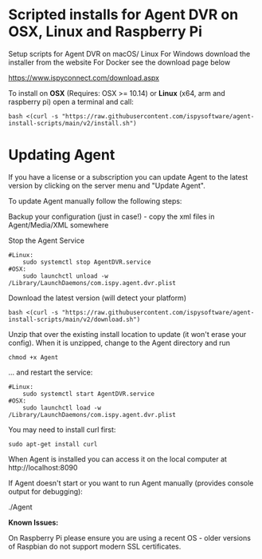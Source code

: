 # Scripted installs for Agent DVR on OSX, Linux and Raspberry Pi
Setup scripts for Agent DVR on macOS/ Linux
For Windows download the installer from the website
For Docker see the download page below

https://www.ispyconnect.com/download.aspx

To install on **OSX** (Requires: OSX >= 10.14) or **Linux** (x64, arm and raspberry pi) open a terminal and call:

    bash <(curl -s "https://raw.githubusercontent.com/ispysoftware/agent-install-scripts/main/v2/install.sh")

# Updating Agent

If you have a license or a subscription you can update Agent to the latest version by clicking on the server menu and "Update Agent".

To update Agent manually follow the following steps:

Backup your configuration (just in case!) - copy the xml files in Agent/Media/XML somewhere

Stop the Agent Service

    #Linux:
        sudo systemctl stop AgentDVR.service
    #OSX:
        sudo launchctl unload -w /Library/LaunchDaemons/com.ispy.agent.dvr.plist

Download the latest version (will detect your platform)

    bash <(curl -s "https://raw.githubusercontent.com/ispysoftware/agent-install-scripts/main/v2/download.sh")
    
Unzip that over the existing install location to update (it won't erase your config). When it is unzipped, change to the Agent directory and run

    chmod +x Agent
    
... and restart the service:

    #Linux: 
        sudo systemctl start AgentDVR.service
    #OSX:
        sudo launchctl load -w /Library/LaunchDaemons/com.ispy.agent.dvr.plist

You may need to install curl first:

    sudo apt-get install curl

When Agent is installed you can access it on the local computer at http://localhost:8090


If Agent doesn't start or you want to run Agent manually (provides console output for debugging):

./Agent

**Known Issues:**

On Raspberry Pi please ensure you are using a recent OS - older versions of Raspbian do not support modern SSL certificates.
